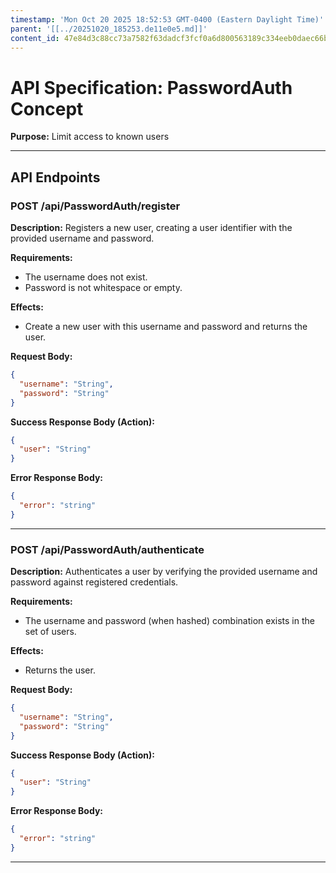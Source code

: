 ```yaml
---
timestamp: 'Mon Oct 20 2025 18:52:53 GMT-0400 (Eastern Daylight Time)'
parent: '[[../20251020_185253.de11e0e5.md]]'
content_id: 47e84d3c88cc73a7582f63dadcf3fcf0a6d800563189c334eeb0daec66b3e4dc
---
```


# API Specification: PasswordAuth Concept

**Purpose:** Limit access to known users

***

## API Endpoints

### POST /api/PasswordAuth/register

**Description:** Registers a new user, creating a user identifier with the provided username and password.

**Requirements:**

* The username does not exist.
* Password is not whitespace or empty.

**Effects:**

* Create a new user with this username and password and returns the user.

**Request Body:**

```json
{
  "username": "String",
  "password": "String"
}
```

**Success Response Body (Action):**

```json
{
  "user": "String"
}
```

**Error Response Body:**

```json
{
  "error": "string"
}
```

***

### POST /api/PasswordAuth/authenticate

**Description:** Authenticates a user by verifying the provided username and password against registered credentials.

**Requirements:**

* The username and password (when hashed) combination exists in the set of users.

**Effects:**

* Returns the user.

**Request Body:**

```json
{
  "username": "String",
  "password": "String"
}
```

**Success Response Body (Action):**

```json
{
  "user": "String"
}
```

**Error Response Body:**

```json
{
  "error": "string"
}
```

***

